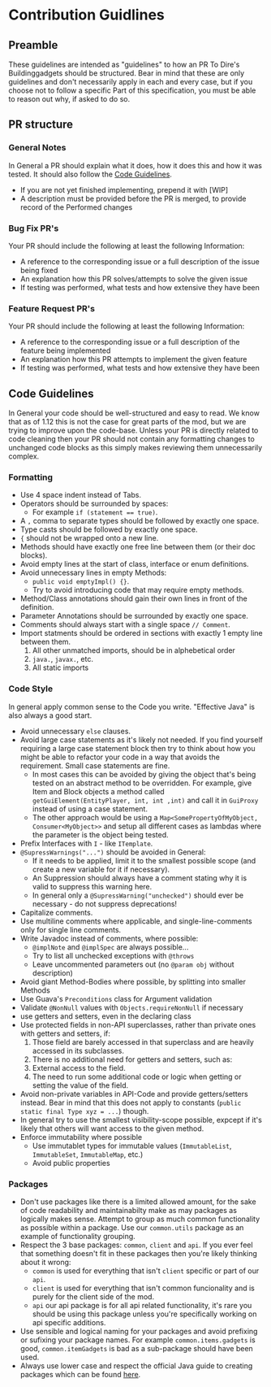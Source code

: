 # Contribution Guidlines

## Preamble
These guidelines are intended as "guidelines" to how an PR To Dire's Buildinggadgets should be structured. 
Bear in mind that these are only guidelines and don't necessarily apply in each and every case, but if you choose not to follow a specific Part of this specification, you must be able to reason out why, if asked to do so.

## PR structure
### General Notes
In General a PR should explain what it does, how it does this and how it was tested. It should also follow the [Code Guidelines](#code-guidelines).
* If you are not yet finished implementing, prepend it with \[WIP]
* A description must be provided before the PR is merged, to provide record of the Performed changes

### Bug Fix PR's
Your PR should include the following at least the following Information:
* A reference to the corresponding issue or a full description of the issue being fixed
* An explanation how this PR solves/attempts to solve the given issue
* If testing was performed, what tests and how extensive they have been

### Feature Request PR's
Your PR should include the following at least the following Information:
* A reference to the corresponding issue or a full description of the feature being implemented
* An explanation how this PR attempts to implement the given feature
* If testing was performed, what tests and how extensive they have been

## Code Guidelines
In General your code should be well-structured and easy to read. 
We know that as of 1.12 this is not the case for great parts of the mod, but we are trying to improve upon the code-base.
Unless your PR is directly related to code cleaning then your PR should not contain any formatting changes to unchanged code blocks as this simply makes reviewing them unnecessarily complex.

### Formatting
* Use 4 space indent instead of Tabs.
* Operators should be surrounded by spaces:
  * For example `if (statement == true)`.
* A `,` comma to separate types should be followed by exactly one space.
* Type casts should be followed by exactly one space.
* `{` should not be wrapped onto a new line.
* Methods should have exactly one free line between them (or their doc blocks).
* Avoid empty lines at the start of class, interface or enum definitions.
* Avoid unnecessary lines in empty Methods:
  * `public void emptyImpl() {}`.
  * Try to avoid introducing code that may require empty methods.
* Method/Class annotations should gain their own lines in front of the definition.
* Parameter Annotations should be surrounded by exactly one space.
* Comments should always start with a single space `// Comment`.
* Import statments should be ordered in sections with exactly 1 empty line between them.
  1. All other unmatched imports, should be in alphebetical order
  2. `java.`, `javax.`, etc.
  3. All static imports

### Code Style
In general apply common sense to the Code you write. "Effective Java" is also always a good start.
* Avoid unnecessary `else` clauses.
* Avoid large case statements as it's likely not needed. If you find yourself requiring a large case statement block then try to think about how you might be able to refactor your code in a way that avoids the requirement. Small case statements are fine.
  * In most cases this can be avoided by giving the object that's being tested on an abstract method to be overridden. For example, give Item and Block objects a method called `getGuiElement(EntityPlayer, int, int ,int)` and call it in `GuiProxy` instead of using a case statement.
  * The other approach would be using a `Map<SomePropertyOfMyObject, Consumer<MyObject>>` and setup all different cases as lambdas where the parameter is the object being tested.
* Prefix Interfaces with `I` - like `ITemplate`.
* `@SupressWarnings("...")` should be avoided in General:
  * If it needs to be applied, limit it to the smallest possible scope (and create a new variable for it if necessary).
  * An Suppression should always have a comment stating why it is valid to suppress this warning here.
  * In general only a `@SupressWarning("unchecked")` should ever be necessary - do not suppress deprecations!
* Capitalize comments.
* Use multiline comments where applicable, and single-line-comments only for single line comments.
* Write Javadoc instead of comments, where possible:
  * `@implNote` and `@implSpec` are always possible...
  * Try to list all unchecked exceptions with `@throws`
  * Leave uncommented parameters out (no `@param obj` without description)
* Avoid giant Method-Bodies where possible, by splitting into smaller Methods
* Use Guava's `Preconditions` class for Argument validation
* Validate `@NonNull` values with `Objects.requireNonNull` if necessary
* use getters and setters, even in the declaring class
* Use protected fields in non-API superclasses, rather than private ones with getters and setters, if:
  1. Those field are barely accessed in that superclass and are heavily accessed in its subclasses.
  2. There is no additional need for getters and setters, such as:
    1. External access to the field.
    2. The need to run some additional code or logic when getting or setting the value of the field.
* Avoid non-private variables in API-Code and provide getters/setters instead. Bear in mind that this does not apply to constants (`public static final Type xyz = ...`) though.
* In general try to use the smallest visibility-scope possible, expcept if it's likely that others will want access to the given method.
* Enforce immutability where possible
  * Use immutablet types for immutable values (`ImmutableList`, `ImmutableSet`, `ImmutableMap`, etc.)
  * Avoid public properties

### Packages
* Don't use packages like there is a limited allowed amount, for the sake of code readability and maintainabilty make as may packages as logically makes sense. Attempt to group as much common functionality as possible within a package. Use our `common.utils` package as an example of functionality grouping. 
* Respect the 3 base packages: `common`, `client` and `api`. If you ever feel that something doesn't fit in these packages then you're likely thinking about it wrong:
  * `common` is used for everything that isn't `client` specific or part of our `api`.
  * `client` is used for everything that isn't common funcionality and is purely for the client side of the mod.
  * `api` our api package is for all api related functionality, it's rare you should be using this package unless you're specifically working on api specific additions.
* Use sensible and logical naming for your packages and avoid prefixing or sufixing your package names. For example `common.items.gadgets` is good, `common.itemGadgets` is bad as a sub-package should have been used. 
* Always use lower case and respect the official Java guide to creating packages which can be found [here](https://docs.oracle.com/javase/tutorial/java/package/namingpkgs.html).
